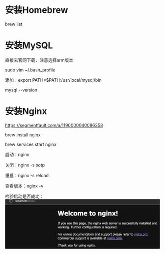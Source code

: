 # 安装Homebrew

brew list



# 安装MySQL

直接去官网下载，注意选择arm版本

sudo vim ~/.bash_profile

添加：export PATH=$PATH:/usr/local/mysql/bin

mysql --version

# 安装Nginx

https://segmentfault.com/a/1190000040086358

brew install nginx 

brew services start nginx

启动：nginx

关闭：nginx -s sotp

重启：nginx -s reload

查看版本：nginx -v

检验启动是否成功：![img](./assets/1681829669675-9cff14e9-e4ed-40ef-9799-dfd2d584ecfd.png)